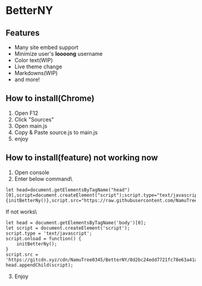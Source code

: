 # BetterNY
## Features
- Many site embed support
- Minimize user's **loooong** username
- Color text(WIP)
- Live theme change
- Markdowns(WIP)
- and more!
## How to install(Chrome)
1. Open F12
2. Click "Sources"
3. Open main.js
4. Copy & Paste source.js to main.js
5. enjoy
## How to install(feature) not working now
1. Open console
2. Enter below command\

```
let head=document.getElementsByTagName("head")[0],script=document.createElement("script");script.type="text/javascript",script.onload=function(){initBetterNy()},script.src="https://raw.githubusercontent.com/NamuTree0345/BetterNY/main/new.main.js",head.appendChild(script);
```
If not works\
```
let head = document.getElementsByTagName('body')[0];
let script = document.createElement('script');
script.type = 'text/javascript';
script.onload = function() {
    initBetterNy();
}
script.src = 'https://gitcdn.xyz/cdn/NamuTree0345/BetterNY/0d2bc24edd7721fc78e63a41a5ab36059e1697dc/new.main.js';
head.appendChild(script);
```
3. Enjoy
